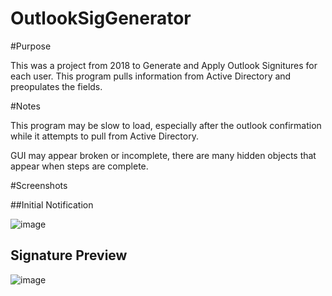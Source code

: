 # OutlookSigGenerator

#Purpose

This was a project from 2018 to Generate and Apply Outlook Signitures for each user.
This program pulls information from Active Directory and preopulates the fields.

#Notes

This program may be slow to load, especially after the outlook confirmation while it attempts to pull from Active Directory.

GUI may appear broken or incomplete, there are many hidden objects that appear when steps are complete.


#Screenshots

##Initial Notification

![image](https://user-images.githubusercontent.com/6328474/162611067-9cd0478c-7c7d-41b7-87ff-1c750c1ce9a4.png)

## Signature Preview

![image](https://user-images.githubusercontent.com/6328474/162611155-44f9add3-c0a0-46b7-aa51-10f7c77be885.png)
